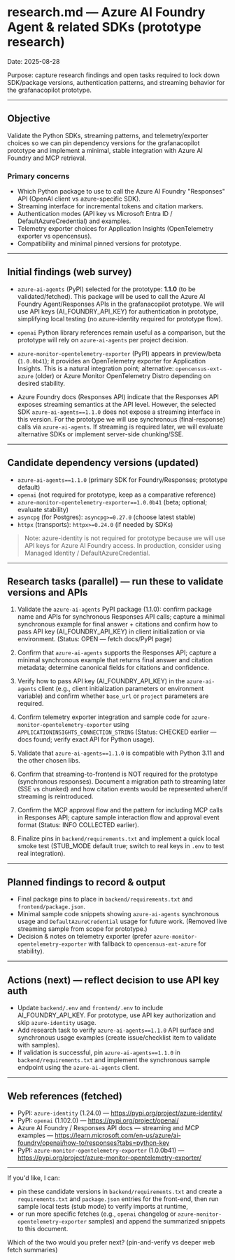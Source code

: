 # research.md — Azure AI Foundry Agent & related SDKs (prototype research)

Date: 2025-08-28

Purpose: capture research findings and open tasks required to lock down SDK/package versions, authentication patterns, and streaming behavior for the grafanacopilot prototype.

---

## Objective

Validate the Python SDKs, streaming patterns, and telemetry/exporter choices so we can pin dependency versions for the grafanacopilot prototype and implement a minimal, stable integration with Azure AI Foundry and MCP retrieval.

### Primary concerns
- Which Python package to use to call the Azure AI Foundry "Responses" API (OpenAI client vs azure-specific SDK).
- Streaming interface for incremental tokens and citation markers.
- Authentication modes (API key vs Microsoft Entra ID / DefaultAzureCredential) and examples.
- Telemetry exporter choices for Application Insights (OpenTelemetry exporter vs opencensus).
- Compatibility and minimal pinned versions for prototype.

---

## Initial findings (web survey)

- `azure-ai-agents` (PyPI) selected for the prototype: **1.1.0** (to be validated/fetched). This package will be used to call the Azure AI Foundry Agent/Responses APIs in the grafanacopilot prototype. We will use API keys (AI_FOUNDRY_API_KEY) for authentication in prototype, simplifying local testing (no azure-identity required for prototype flow).

- `openai` Python library references remain useful as a comparison, but the prototype will rely on `azure-ai-agents` per project decision.

- `azure-monitor-opentelemetry-exporter` (PyPI) appears in preview/beta (`1.0.0b41`); it provides an OpenTelemetry exporter for Application Insights. This is a natural integration point; alternative: `opencensus-ext-azure` (older) or Azure Monitor OpenTelemetry Distro depending on desired stability.

- Azure Foundry docs (Responses API) indicate that the Responses API exposes streaming semantics at the API level. However, the selected SDK `azure-ai-agents==1.1.0` does not expose a streaming interface in this version. For the prototype we will use synchronous (final-response) calls via `azure-ai-agents`. If streaming is required later, we will evaluate alternative SDKs or implement server-side chunking/SSE.

---

## Candidate dependency versions (updated)

- `azure-ai-agents==1.1.0` (primary SDK for Foundry/Responses; prototype default)
- `openai` (not required for prototype, keep as a comparative reference)
- `azure-monitor-opentelemetry-exporter==1.0.0b41` (beta; optional; evaluate stability)
- `asyncpg` (for Postgres): `asyncpg>=0.27.0` (choose latest stable)
- `httpx` (transports): `httpx>=0.24.0` (if needed by SDKs)

> Note: azure-identity is not required for prototype because we will use API keys for Azure AI Foundry access. In production, consider using Managed Identity / DefaultAzureCredential.

---

## Research tasks (parallel) — run these to validate versions and APIs

1. Validate the `azure-ai-agents` PyPI package (1.1.0): confirm package name and APIs for synchronous Responses API calls; capture a minimal synchronous example for final answer + citations and confirm how to pass API key (AI_FOUNDRY_API_KEY) in client initialization or via environment. (Status: OPEN — fetch docs/PyPI page)

2. Confirm that `azure-ai-agents` supports the Responses API; capture a minimal synchronous example that returns final answer and citation metadata; determine canonical fields for citations and confidence.

3. Verify how to pass API key (AI_FOUNDRY_API_KEY) in the `azure-ai-agents` client (e.g., client initialization parameters or environment variable) and confirm whether `base_url` or `project` parameters are required.

4. Confirm telemetry exporter integration and sample code for `azure-monitor-opentelemetry-exporter` using `APPLICATIONINSIGHTS_CONNECTION_STRING` (Status: CHECKED earlier — docs found; verify exact API for Python usage).

5. Validate that `azure-ai-agents==1.1.0` is compatible with Python 3.11 and the other chosen libs.

6. Confirm that streaming-to-frontend is NOT required for the prototype (synchronous responses). Document a migration path to streaming later (SSE vs chunked) and how citation events would be represented when/if streaming is reintroduced.

7. Confirm the MCP approval flow and the pattern for including MCP calls in Responses API; capture sample interaction flow and approval event format (Status: INFO COLLECTED earlier).

8. Finalize pins in `backend/requirements.txt` and implement a quick local smoke test (STUB_MODE default true; switch to real keys in `.env` to test real integration).

---

## Planned findings to record & output

- Final package pins to place in `backend/requirements.txt` and `frontend/package.json`.
- Minimal sample code snippets showing `azure-ai-agents` synchronous usage and `DefaultAzureCredential` usage for future work. (Removed live streaming sample from scope for prototype.)
- Decision & notes on telemetry exporter (prefer `azure-monitor-opentelemetry-exporter` with fallback to `opencensus-ext-azure` for stability).

---

## Actions (next) — reflect decision to use API key auth

- Update `backend/.env` and `frontend/.env` to include AI_FOUNDRY_API_KEY. For prototype, use API key authorization and skip `azure-identity` usage.
- Add research task to verify `azure-ai-agents==1.1.0` API surface and synchronous usage examples (create issue/checklist item to validate with samples).
- If validation is successful, pin `azure-ai-agents==1.1.0` in `backend/requirements.txt` and implement the synchronous sample endpoint using the `azure-ai-agents` client.

---

## Web references (fetched)

- PyPI: `azure-identity` (1.24.0) — https://pypi.org/project/azure-identity/
- PyPI: `openai` (1.102.0) — https://pypi.org/project/openai/
- Azure AI Foundry / Responses API docs — streaming and MCP examples — https://learn.microsoft.com/en-us/azure/ai-foundry/openai/how-to/responses?tabs=python-key
- PyPI: `azure-monitor-opentelemetry-exporter` (1.0.0b41) — https://pypi.org/project/azure-monitor-opentelemetry-exporter/


---

If you'd like, I can:
- pin these candidate versions in `backend/requirements.txt` and create a `requirements.txt` and `package.json` entries for the front-end, then run sample local tests (stub mode) to verify imports at runtime,
- or run more specific fetches (e.g., `openai` changelog or `azure-monitor-opentelemetry-exporter` samples) and append the summarized snippets to this document.

Which of the two would you prefer next? (pin-and-verify vs deeper web fetch summaries)
